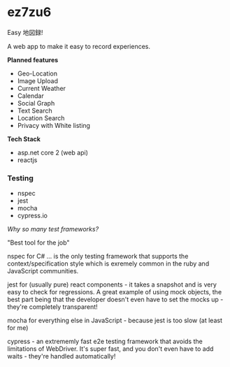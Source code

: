 # ez7zu6
Easy 地図録!

A web app to make it easy to record experiences.

**Planned features**
- Geo-Location
- Image Upload
- Current Weather 
- Calendar
- Social Graph
- Text Search 
- Location Search
- Privacy with White listing

**Tech Stack**
- asp.net core 2 (web api)
- reactjs
### Testing
- nspec
- jest
- mocha
- cypress.io

_Why so many test frameworks?_

"Best tool for the job"

nspec for C# ... is the only testing framework that supports the context/specification style which is exremely common in the ruby and JavaScript communities.

jest for (usually pure) react components - it takes a snapshot and is very easy to check for regressions. A great example of using mock objects, the best part being that the developer doesn't even have to set the mocks up - they're completely transparent!

mocha for everything else in JavaScript - because jest is too slow (at least for me)

cypress - an extrememly fast e2e testing framework that avoids the limitations of WebDriver. It's super fast, and you don't even have to add waits - they're handled automatically!
